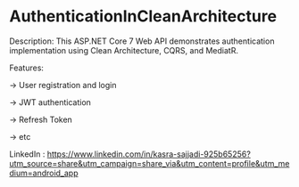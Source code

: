 # AuthenticationInCleanArchitecture


Description: This ASP.NET Core 7 Web API demonstrates authentication implementation using Clean Architecture, CQRS, and MediatR.

Features:

-> User registration and login

-> JWT authentication

-> Refresh Token

-> etc

LinkedIn : https://www.linkedin.com/in/kasra-sajjadi-925b65256?utm_source=share&utm_campaign=share_via&utm_content=profile&utm_medium=android_app
